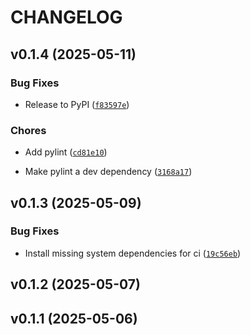 # CHANGELOG


## v0.1.4 (2025-05-11)

### Bug Fixes

- Release to PyPI
  ([`f83597e`](https://github.com/Ceyeborg/GS1Grader/commit/f83597e81d21913cdf5a1cb47706ec0e253a445f))

### Chores

- Add pylint
  ([`cd81e10`](https://github.com/Ceyeborg/GS1Grader/commit/cd81e10d8387140fedf1ba3ac3a24ac7c03d5d63))

- Make pylint a dev dependency
  ([`3168a17`](https://github.com/Ceyeborg/GS1Grader/commit/3168a17656e6cb80e8123f9c5df429fbed6dd239))


## v0.1.3 (2025-05-09)

### Bug Fixes

- Install missing system dependencies for ci
  ([`19c56eb`](https://github.com/Ceyeborg/GS1Grader/commit/19c56eb6e37cc7fa1ef73ff3cf8ee3a8d24e6a14))


## v0.1.2 (2025-05-07)


## v0.1.1 (2025-05-06)
